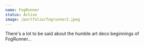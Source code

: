 ```yaml
---
name: FogRunner
status: Active
image: /portfolio/fogrunner2.jpeg
---
```

There's a lot to be said about the humble art deco beginnings of FogRunner...
